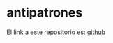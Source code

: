 # antipatrones

El link a este repositorio es: [github](https://github.com/GonzaloGmv/antipatrones)
